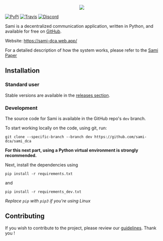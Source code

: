 <p align="center">
    <img src="https://gravatar.com/avatar/3c7bb98e5004a55cd6d0c990bfb6d0c9?s=512" />
</p>

[![PyPi](https://img.shields.io/pypi/v/sami-dca.svg?label=PyPi)](https://pypi.org/project/sami-dca/)
[![Travis](https://img.shields.io/travis/com/sami-dca/sami_dca/?label=Travis%20build)](https://travis-ci.org/github/sami-dca/sami_dca)
[![Discord](https://img.shields.io/discord/777126677795831828.svg?label=Discord)](https://discord.gg/Hcc6YTkpYV)

Sami is a decentralized communication application, written in Python,
and available for free on [GitHub](https://github.com/sami-dca/sami_dca).

Website: https://sami-dca.web.app/

For a detailed description of how the system works,
please refer to the [Sami Paper](https://github.com/sami-dca/sami_dca/blob/master/PAPER.md)

## Installation

### Standard user

Stable versions are available in the [releases section](https://github.com/sami-dca/sami_dca/releases).

### Development

The source code for Sami is available in the GitHub repo's ``dev`` branch.

To start working locally on the code, using git, run:

    git clone --specific-branch --branch dev https://github.com/sami-dca/sami_dca

**For this next part, using a Python virtual environment is strongly recommended.**

Next, install the dependencies using

    pip install -r requirements.txt

and

    pip install -r requirements_dev.txt

*Replace ``pip`` with ``pip3`` if you're using Linux*

## Contributing

If you wish to contribute to the project, 
please review our [guidelines](https://github.com/sami-dca/sami_dca/blob/master/CONTRIBUTING.md). 
Thank you !


